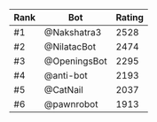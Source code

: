 Rank|Bot|Rating
---|---|---
#1|@Nakshatra3|2528
#2|@NilatacBot|2474
#3|@OpeningsBot|2295
#4|@anti-bot|2193
#5|@CatNail|2037
#6|@pawnrobot|1913
